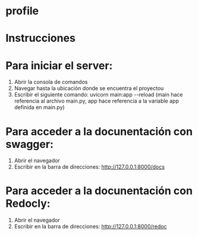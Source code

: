 # profile

# Instrucciones

# Para iniciar el server: 
  1) Abrir la consola de comandos
  2) Navegar hasta la ubicación donde se encuentra el proyectou
  3) Escribir el siguiente comando: uvicorn main:app --reload
     (main hace referencia al archivo main.py, app hace referencia a la variable app definida en main.py)
	 
# Para acceder a la docunentación con swagger: 
  1) Abrir el navegador
  2) Escribir en la barra de direcciones: http://127.0.0.1:8000/docs 
  
# Para acceder a la docunentación con Redocly: 
  1) Abrir el navegador
  2) Escribir en la barra de direcciones: http://127.0.0.1:8000/redoc 